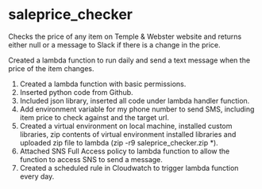 # saleprice_checker
Checks the price of any item on Temple &amp; Webster website and returns either null or a message to Slack if there is a change in the price.

Created a lambda function to run daily and send a text message when the price of the item changes.

1. Created a lambda function with basic permissions.
2. Inserted python code from Github.
3. Included json library, inserted all code under lambda handler function.
4. Add environment variable for my phone number to send SMS, including item price to check against and the target url.
5. Created a virtual environment on local machine, installed custom libraries, zip contents of virtual environment installed libraries  and uploaded zip file to lambda (zip -r9 saleprice_checker.zip *).
6. Attached SNS Full Access policy to lambda function to allow the function to access SNS to send a message.
7. Created a scheduled rule in Cloudwatch to trigger lambda function every day.
